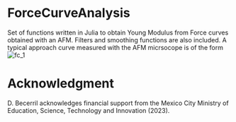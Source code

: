 # ForceCurveAnalysis
Set of functions written in Julia to obtain  Young Modulus from Force curves obtained with an AFM. 
Filters and smoothing functions are also included. A typical approach curve measured with the AFM micrsocope is of the form
![fc_1](https://github.com/dbecerril/ForceCurveAnalysis/assets/22774966/ae73965f-d18f-4753-ac01-5916828d13f1)



# Acknowledgment
D. Becerril acknowledges financial support from the Mexico City Ministry of Education, Science, Technology and Innovation (2023).
